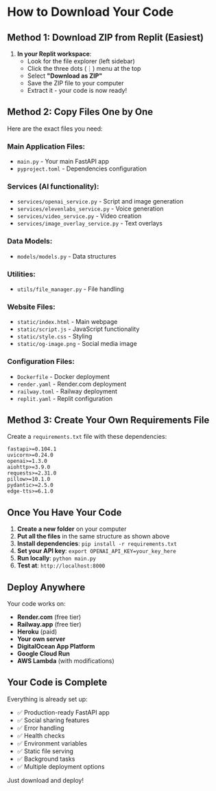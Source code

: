 # How to Download Your Code

## Method 1: Download ZIP from Replit (Easiest)

1. **In your Replit workspace**:
   - Look for the file explorer (left sidebar)
   - Click the three dots (⋮) menu at the top
   - Select **"Download as ZIP"**
   - Save the ZIP file to your computer
   - Extract it - your code is now ready!

## Method 2: Copy Files One by One

Here are the exact files you need:

### Main Application Files:
- `main.py` - Your main FastAPI app
- `pyproject.toml` - Dependencies configuration

### Services (AI functionality):
- `services/openai_service.py` - Script and image generation
- `services/elevenlabs_service.py` - Voice generation
- `services/video_service.py` - Video creation
- `services/image_overlay_service.py` - Text overlays

### Data Models:
- `models/models.py` - Data structures

### Utilities:
- `utils/file_manager.py` - File handling

### Website Files:
- `static/index.html` - Main webpage
- `static/script.js` - JavaScript functionality
- `static/style.css` - Styling
- `static/og-image.png` - Social media image

### Configuration Files:
- `Dockerfile` - Docker deployment
- `render.yaml` - Render.com deployment
- `railway.toml` - Railway deployment
- `replit.yaml` - Replit configuration

## Method 3: Create Your Own Requirements File

Create a `requirements.txt` file with these dependencies:
```
fastapi>=0.104.1
uvicorn>=0.24.0
openai>=1.3.0
aiohttp>=3.9.0
requests>=2.31.0
pillow>=10.1.0
pydantic>=2.5.0
edge-tts>=6.1.0
```

## Once You Have Your Code

1. **Create a new folder** on your computer
2. **Put all the files** in the same structure as shown above
3. **Install dependencies**: `pip install -r requirements.txt`
4. **Set your API key**: `export OPENAI_API_KEY=your_key_here`
5. **Run locally**: `python main.py`
6. **Test at**: `http://localhost:8000`

## Deploy Anywhere

Your code works on:
- **Render.com** (free tier)
- **Railway.app** (free tier)
- **Heroku** (paid)
- **Your own server**
- **DigitalOcean App Platform**
- **Google Cloud Run**
- **AWS Lambda** (with modifications)

## Your Code is Complete

Everything is already set up:
- ✅ Production-ready FastAPI app
- ✅ Social sharing features
- ✅ Error handling
- ✅ Health checks
- ✅ Environment variables
- ✅ Static file serving
- ✅ Background tasks
- ✅ Multiple deployment options

Just download and deploy!
